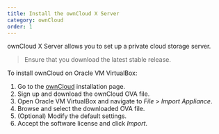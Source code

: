 ```yaml
---
title: Install the ownCloud X Server
category: ownCloud
order: 1
---
```


ownCloud X Server allows you to set up a private cloud storage server.

> Ensure that you download the latest stable release.

To install ownCloud on Oracle VM VirtualBox:

1. Go to the [ownCloud](https://owncloud.com/download/) installation page.
2. Sign up and download the ownCloud OVA file.
3. Open Oracle VM VirtualBox and navigate to *File* > *Import Appliance*.
4. Browse and select the downloaded OVA file.
5. (Optional) Modify the default settings.
6. Accept the software license and click *Import*.

<!---![](//placehold.it/800x600)--->